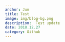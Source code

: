 ```yaml
---
anchor: Jun
title: Test 
image: img/blog-bg.png
description:  Test update
date: 2018.12.27
category: Github
---
```



